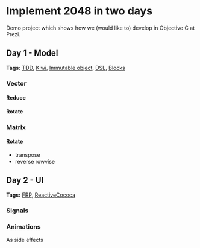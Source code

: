 # Implement 2048 in two days

Demo project which shows how we (would like to) develop in Objective C at Prezi.

## Day 1 - Model
**Tags:** [TDD](http://en.wikipedia.org/wiki/Test-driven_development),
[Kiwi](https://github.com/allending/Kiwi),
[Immutable object](http://en.wikipedia.org/wiki/Immutable_object),
[DSL](http://en.wikipedia.org/wiki/Domain-specific_language),
[Blocks](https://developer.apple.com/library/ios/documentation/cocoa/Conceptual/Blocks/Articles/00_Introduction.html)

### Vector

#### Reduce
#### Rotate

### Matrix
#### Rotate
- transpose
- reverse rowvise

## Day 2 - UI
**Tags:** [FRP](http://en.wikipedia.org/wiki/Functional_reactive_programming), [ReactiveCococa](https://github.com/ReactiveCocoa/ReactiveCocoa)

### Signals

### Animations
As side effects
